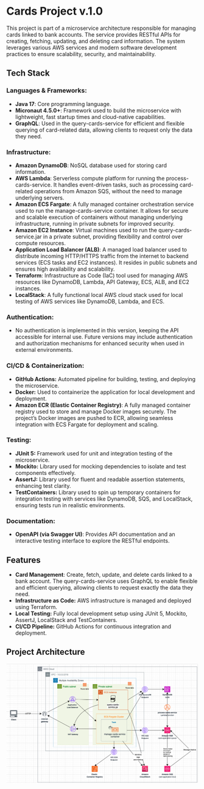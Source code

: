 # Cards Project v.1.0

This project is part of a microservice architecture responsible for managing cards linked to bank accounts. The service provides RESTful APIs for creating, fetching, updating, and deleting card information. The system leverages various AWS services and modern software development practices to ensure scalability, security, and maintainability.

## Tech Stack

### Languages & Frameworks:

- **Java 17**: Core programming language.
- **Micronaut 4.5.0+**: Framework used to build the microservice with lightweight, fast startup times and cloud-native capabilities.
- **GraphQL**: Used in the query-cards-service for efficient and flexible querying of card-related data, allowing clients to request only the data they need.

### Infrastructure:

- **Amazon DynamoDB**: NoSQL database used for storing card information.
- **AWS Lambda**: Serverless compute platform for running the process-cards-service. It handles event-driven tasks, such as processing card-related operations from Amazon SQS, without the need to manage underlying servers.
- **Amazon ECS Fargate**: A fully managed container orchestration service used to run the manage-cards-service container. It allows for secure and scalable execution of containers without managing underlying infrastructure, running in private subnets for improved security.
- **Amazon EC2 Instance**: Virtual machines used to run the query-cards-service.jar in a private subnet, providing flexibility and control over compute resources.
- **Application Load Balancer (ALB)**: A managed load balancer used to distribute incoming HTTP/HTTPS traffic from the internet to backend services (ECS tasks and EC2 instances). It resides in public subnets and ensures high availability and scalability.
- **Terraform**: Infrastructure as Code (IaC) tool used for managing AWS resources like DynamoDB, Lambda, API Gateway, ECS, ALB, and EC2 instances.
- **LocalStack**: A fully functional local AWS cloud stack used for local testing of AWS services like DynamoDB, Lambda, and ECS.

### Authentication:

- No authentication is implemented in this version, keeping the API accessible for internal use. Future versions may include authentication and authorization mechanisms for enhanced security when used in external environments.

### CI/CD & Containerization:

- **GitHub Actions:** Automated pipeline for building, testing, and deploying the microservice.
- **Docker:** Used to containerize the application for local development and deployment.
- **Amazon ECR (Elastic Container Registry)**: A fully managed container registry used to store and manage Docker images securely. The project’s Docker images are pushed to ECR, allowing seamless integration with ECS Fargate for deployment and scaling.

### Testing:

- **JUnit 5:** Framework used for unit and integration testing of the microservice.
- **Mockito:** Library used for mocking dependencies to isolate and test components effectively.
- **AssertJ:** Library used for fluent and readable assertion statements, enhancing test clarity.
- **TestContainers:** Library used to spin up temporary containers for integration testing with services like DynamoDB, SQS, and LocalStack, ensuring tests run in realistic environments.

### Documentation:

- **OpenAPI (via Swagger UI)**: Provides API documentation and an interactive testing interface to explore the RESTful endpoints.

## Features

- **Card Management**: Create, fetch, update, and delete cards linked to a bank account. The query-cards-service uses GraphQL to enable flexible and efficient querying, allowing clients to request exactly the data they need.
- **Infrastructure as Code:** AWS infrastructure is managed and deployed using Terraform.
- **Local Testing:** Fully local development setup using JUnit 5, Mockito, AssertJ, LocalStack and TestContainers.
- **CI/CD Pipeline:** GitHub Actions for continuous integration and deployment.

## Project Architecture

![Cards Project Architecture](architecture/cards-architecture.png)
